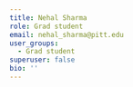 ```yaml
---
title: Nehal Sharma
role: Grad student
email: nehal_sharma@pitt.edu
user_groups:
  - Grad student
superuser: false
bio: ''
---
```

